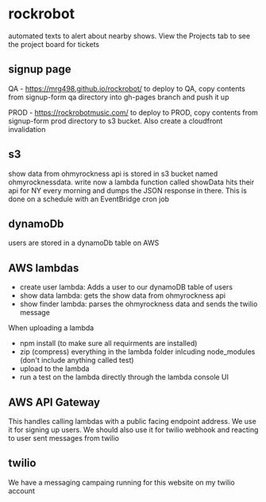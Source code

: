 # rockrobot
automated texts to alert about nearby shows. View the Projects tab to see the project board for tickets

## signup page
QA - https://mrg498.github.io/rockrobot/
to deploy to QA, copy contents from signup-form qa directory into gh-pages branch and push it up

PROD - https://rockrobotmusic.com/
to deploy to PROD, copy contents from signup-form prod directory to s3 bucket. Also create a cloudfront invalidation

## s3
show data from ohmyrockness api is stored in s3 bucket named ohmyrocknessdata. write now a lambda function called showData hits their api for NY every morning and dumps the JSON response in there. This is done on a schedule with an EventBridge cron job

## dynamoDb
users are stored in a dynamoDb table on AWS

## AWS lambdas
- create user lambda: Adds a user to our dynamoDB table of users
- show data lambda: gets the show data from ohmyrockness api
- show finder lambda: parses the ohmyrockness data and sends the twilio message

When uploading a lambda
- npm install (to make sure all requirments are installed)
- zip (compress) everything in the lambda folder inlcuding node_modules (don't include anything called test)
- upload to the lambda
- run a test on the lambda directly through the lambda console UI

## AWS API Gateway
This handles calling lambdas with a public facing endpoint address. We use it for signing up users. We should also use it for twilio webhook and reacting to user sent messages from twilio

## twilio
We have a messaging campaing running for this website on my twilio account


